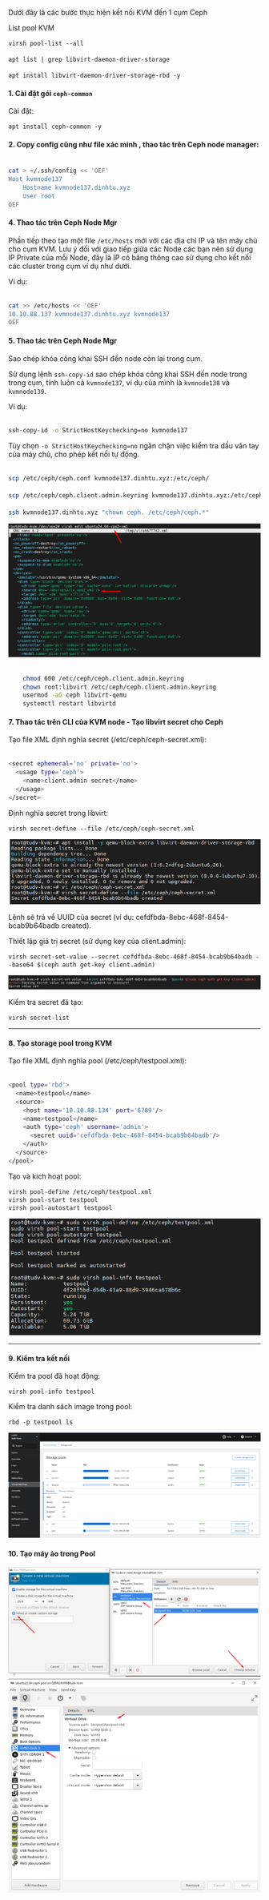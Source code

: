 Dưới đây là các bước thực hiện kết nối KVM đến 1 cụm Ceph

List pool KVM

    virsh pool-list --all

    apt list | grep libvirt-daemon-driver-storage

    apt install libvirt-daemon-driver-storage-rbd -y

#### 1. Cài đặt gói ``ceph-common``

Cài đặt:

    apt install ceph-common -y

#### 2. Copy config cũng như file xác minh , thao tác trên Ceph node manager:


```Bash

cat > ~/.ssh/config << 'OEF'
Host kvmnode137
    Hostname kvmnode137.dinhtu.xyz 
    User root
OEF

```

#### 4. Thao tác trên Ceph Node Mgr

Phần tiếp theo tạo một file ``/etc/hosts`` mới với các địa chỉ IP và tên máy chủ cho cụm KVM. Lưu ý đối với giao tiếp giữa các Node các bạn nên sử dụng IP Private của mỗi Node, đây là IP có băng thông cao sử dụng cho kết nối các cluster trong cụm ví dụ như dưới.

Ví dụ:

```Bash

cat >> /etc/hosts << 'OEF'
10.10.88.137 kvmnode137.dinhtu.xyz kvmnode137
OEF

```

#### 5. Thao tác trên Ceph Node Mgr

Sao chép khóa công khai SSH đến node còn lại trong cụm.

Sử dụng lệnh ``ssh-copy-id`` sao chép khóa công khai SSH đến node trong trong cụm, tính luôn cả ``kvmnode137``, ví dụ của mình là ``kvmnode138`` và ``kvmnode139``.

Ví dụ:

```Bash

ssh-copy-id -o StrictHostKeychecking=no kvmnode137

```

Tùy chọn ``-o StrictHostKeychecking=no`` ngăn chặn việc kiểm tra dấu vân tay của máy chủ, cho phép kết nối tự động.
 

```Bash

scp /etc/ceph/ceph.conf kvmnode137.dinhtu.xyz:/etc/ceph/

scp /etc/ceph/ceph.client.admin.keyring kvmnode137.dinhtu.xyz:/etc/ceph/

ssh kvmnode137.dinhtu.xyz "chown ceph. /etc/ceph/ceph.*"

```

  <img src="kvmimages/Screenshot_103.png">

```Bash

    chmod 600 /etc/ceph/ceph.client.admin.keyring
    chown root:libvirt /etc/ceph/ceph.client.admin.keyring
    usermod -aG ceph libvirt-qemu
    systemctl restart libvirtd

```

#### 7. Thao tác trên CLI của KVM node - Tạo libvirt secret cho Ceph

Tạo file XML định nghĩa secret (/etc/ceph/ceph-secret.xml):

```Bash

<secret ephemeral='no' private='no'>
  <usage type='ceph'>
    <name>client.admin secret</name>
  </usage>
</secret>

```

Định nghĩa secret trong libvirt:

    virsh secret-define --file /etc/ceph/ceph-secret.xml

  <img src="kvmimages/Screenshot_108.png">

Lệnh sẽ trả về UUID của secret (ví dụ: cefdfbda-8ebc-468f-8454-bcab9b64badb created).

Thiết lập giá trị secret (sử dụng key của client.admin):

    virsh secret-set-value --secret cefdfbda-8ebc-468f-8454-bcab9b64badb --base64 $(ceph auth get-key client.admin)

  <img src="kvmimages/Screenshot_109.png">

Kiểm tra secret đã tạo:

    virsh secret-list

---

#### 8. Tạo storage pool trong KVM

Tạo file XML định nghĩa pool (/etc/ceph/testpool.xml):

```Bash

<pool type='rbd'>
  <name>testpool</name>
  <source>
    <host name='10.10.88.134' port='6789'/>
    <name>testpool</name>
    <auth type='ceph' username='admin'>
      <secret uuid='cefdfbda-8ebc-468f-8454-bcab9b64badb'/>
    </auth>
  </source>
</pool>

```

Tạo và kích hoạt pool:


    virsh pool-define /etc/ceph/testpool.xml
    virsh pool-start testpool
    virsh pool-autostart testpool


  <img src="kvmimages/Screenshot_110.png">

---

#### 9. Kiểm tra kết nối

Kiểm tra pool đã hoạt động:

    virsh pool-info testpool

Kiểm tra danh sách image trong pool:

    rbd -p testpool ls

  <img src="kvmimages/Screenshot_113.png">


#### 10. Tạo máy ảo trong Pool

  <img src="kvmimages/Screenshot_111.png">

  <img src="kvmimages/Screenshot_112.png">
